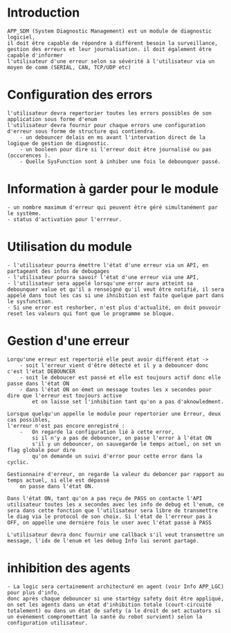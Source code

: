 # Introduction
    APP_SDM (System Diagnostic Management) est un module de diagnostic logiciel, 
    il doit être capable de répondre à différent besoin la surveillance,
    gestion des erreurs et leur journalisation. il doit également être capable d'informer 
    l'utilisateur d'une erreur selon sa sévérité à l'utilisateur via un moyen de comm (SERIAL, CAN, TCP/UDP etc)

# Configuration des errors
    l'utilisateur devra repertorier toutes les errors possibles de son application sous forme d'enum 
    l'utilisateur devra fournir pour chaque errors une configuration d'erreur sous forme de structure qui contiendra.
        - un debouncer delais en ms avant l'intervation direct de la logique de gestion de diagnostic.
        - un booleen pour dire si l'erreur doit être journalisé ou pas (occurences ).
        - Quelle SysFunction sont à inhiber une fois le debounquer passé.

# Information à garder pour le module 
    - un nombre maximum d'erreur qui peuvent être géré simultanément par le système.
    - status d'activation pour l'errreur.


# Utilisation du module 
    - l'utilisateur pourra émettre l'état d'une erreur via un API, en partageant des infos de debugages
    - l'utilisateur pourra savoir l'état d'une erreur via une API, 
    - l'utilisateur sera appelé lorsqu'une error aura atteint sa debounquer value et qu'il a renseigné qu'il veut être notifié, il sera appelé dans tout les cas si une ihnibition est faite quelque part dans le sysfunction.
    - Si une error est reshorber, n'est plus d'actualité, on doit pouvoir reset les valeurs qui font que le programme se bloque. 

# Gestion d'une erreur
    Lorqu'une erreur est repertorié elle peut avoir différent état -> 
        - soit l'erreur vient d'être détecté et il y a debouncer donc c'est l'état DEBOUNCER
        - soit le deboucer est passé et elle est toujours actif donc elle passe dans l'état ON
        - dans l'état ON on émet un message toutes les x secondes pour dire que l'erreur est toujours active 
            et on laisse set l'inhibition tant qu'on a pas d'aknowledment.

    Lorsque quelqu'un appelle le module pour repertorier une Erreur, deux cas possibles, 
    l'erreur n'est pas encore enregistré :
        -   On regarde la configuration lié à cette error,
            si il n'y a pas de debouncer, on passe l'error à l'état ON
            s'il y un debouncer, on sauvegarde le temps actuel, on set un flag globale pour dire 
            qu'on demande un suivi d'error pour cette error dans la cyclic.

    Gestionnaire d'erreur, on regarde la valeur du deboncer par rapport au temps actuel, si elle est dépassé
        on passe dans l'état ON.

    Dans l'état ON, tant qu'on a pas reçu de PASS on contacte l'API utilisateur toutes les x secondes avec les info de debug et l'enum, ce sera dans cette fonction que l'utilisateur sera libre de transmettre le diag via le protocol de son choix. Si l'état de l'errreur pas à OFF, on appelle une dernière fois le user avec l'état passé à PASS

    L'utilisateur devra donc fournir une callback s'il veut transmettre un message, l'idx de l'enum et les debug Info lui seront partagé. 

# inhibition des agents 
    - La logic sera certainement architecturé en agent (voir Info APP_LGC) pour plus d'info, 
    donc après chaque debouncer si une startégy safety doit être appliqué, on set les agents dans un état d'inhibition totale (court-circuité totalement) ou dans un état de safety (a le droit de set actuators si un évènement compromettant la santé du robot survient) selon la configuration utilisateur.

